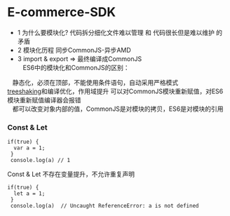 # E-commerce-SDK
* 1 为什么要模块化? 代码拆分细化文件难以管理 和 代码很长但是难以维护 的矛盾
* 2 模块化历程 同步CommonJS-异步AMD
* 3 import & export => 最终编译成CommonJS     
    ES6中的模块化和CommonJS的区别：    
    
    静态化，必须在顶部，不能使用条件语句，自动采用严格模式    
    [treeshaking](https://doc.webpack-china.org/guides/tree-shaking/#src/components/Sidebar/Sidebar.jsx)和编译优化，作用域提升         可以对CommonJS模块重新赋值，对ES6模块重新赋值编译器会报错   
    都可以改变对象内部的值，CommonJS是对模块的拷贝，ES6是对模块的引用
    
### Const & Let 
```
if(true) {
  var a = 1;
 }
 console.log(a) // 1
```
Const & Let 不存在变量提升，不允许重复声明
```
if(true) {
  let a = 1;
 }
 console.log(a)  // Uncaught ReferenceError: a is not defined
```
